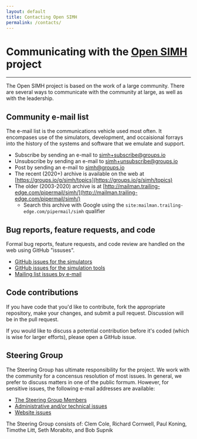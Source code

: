 ```yaml
---
layout: default
title: Contacting Open SIMH
permalink: /contacts/
---
```


# Communicating with the [Open SIMH](/) project

---

The Open SIMH project is based on the work of a large community. There are
several ways to communicate with the community at large, as well as with
the leadership.

## Community e-mail list

The e-mail list is the communications vehicle used most often. It encompases
use of the simulators, development, and occaisional forrays into the history
of the systems and software that we emulate and support.

- Subscribe by sending an e-mail to [simh+subscribe@groups.io](mailto:simh+subscribe@groups.io)
- Unsubscribe by sending an e-mail to [simh+unsubscribe@groups.io](mailto:simh+unsubscribe@groups.io)
- Post by sending an e-mail to [simh@groups.io](mailto:simh@groups.io)
- The recent (2020+) archive is available on the web at
  [https://groups.io/g/simh/topics](https://groups.io/g/simh/topics)
- The older (2003-2020) archive is at
  [http://mailman.trailing-edge.com/pipermail/simh/](http://mailman.trailing-edge.com/pipermail/simh/)
  - Search this archive with Google using the
    `site:mailman.trailing-edge.com/pipermail/simh` qualifier

## Bug reports, feature requests, and code

Formal bug reports, feature requests, and code review are handled on the web
using GitHub "issuses".

- [GitHub issues for the simulators](https://github.com/{{site.simh_username}}/{{site.simh_reponame}}/issues)
- [GitHub issues for the simulation tools](https://github.com/{{site.simh_username}}/{{site.simtools_reponame}}/issues)
- [Mailing list issues by e-mail](mailto:simh+owner@groups.io)

## Code contributions

If you have code that you'd like to contribute, fork the appropriate repository,
make your changes, and submit a pull request. Discussion will be in
the pull request.

If you would like to discuss a potential contribution before it's coded (which is
wise for larger efforts), please open a GitHub issue.

## Steering Group

The Steering Group has ultimate responsibility for the project. We work with
the community for a concensus resolution of most issues. In general, we
prefer to discuss matters in one of the public formum. However, for
sensitive issues, the following e-mail addresses are available:

- [The Steering Group Members](mailto:sg@opensimh.org)
- [Administrative and/or technical issues](mailto:admin@opensimh.org)
- [Website issues](mailto:webmaster@opensimh.org)

The Steering Group consists of: Clem Cole, Richard Cornwell, Paul Koning,
Timothe Litt, Seth Morabito, and Bob Supnik
